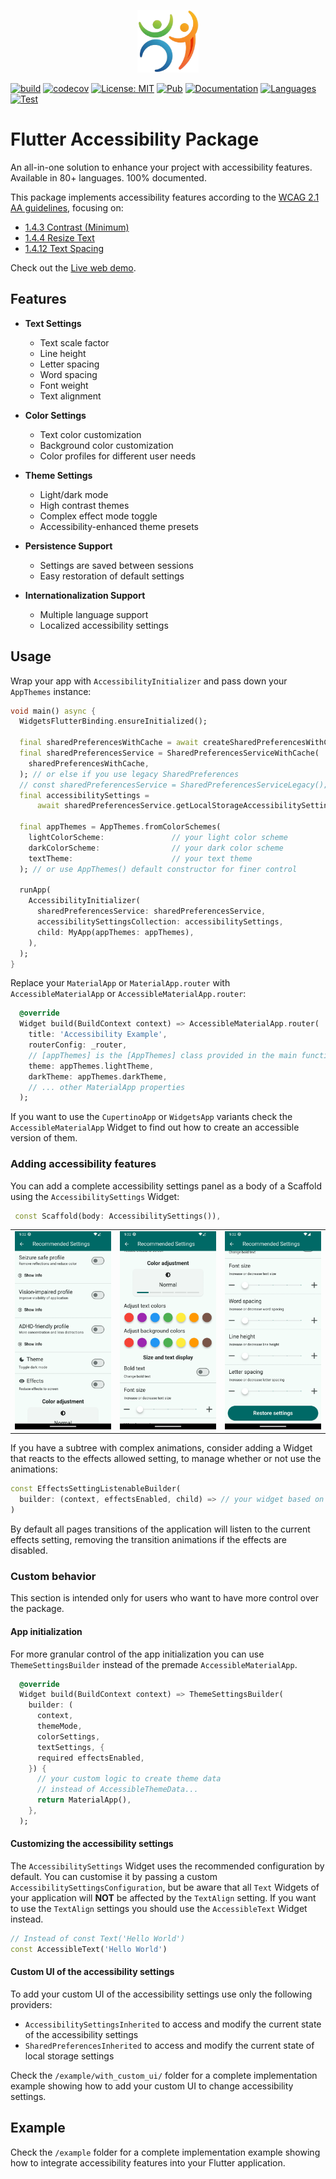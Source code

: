 <p align="center">
<img src="https://raw.githubusercontent.com/RubenCesario/accessibility/master/screenshots/logo.webp" height="100" alt="Flutter Accessibility Package" />
</p>

<p align="center">

[![build](https://github.com/RubenCesario/accessibility/actions/workflows/build.yml/badge.svg)](https://github.com/RubenCesario/accessibility/actions/workflows/build.yml)
[![codecov](https://codecov.io/gh/RubenCesario/accessibility/graph/badge.svg?token=45AFWZ3YYS)](https://codecov.io/gh/RubenCesario/accessibility) 
<a href="https://opensource.org/licenses/MIT"><img src="https://img.shields.io/badge/license-MIT-purple.svg" alt="License: MIT"></a>
<a href="https://pub.dev/packages/accessibility"><img src="https://img.shields.io/badge/pub.dev-1.1.1-blue.svg" alt="Pub"></a>
<a href="https://pub.dev/documentation/accessibility/latest/accessibility/"><img src="https://img.shields.io/badge/documentation-100%25-brown.svg" alt="Documentation"></a> 
<a href="https://api.flutter.dev/flutter/flutter_localizations/GlobalMaterialLocalizations-class.html"><img src="https://img.shields.io/badge/languages-80%2B-orange.svg" alt="Languages"></a>
<a href="https://github.com/RubenCesario/accessibility/tree/master/test"><img src="https://img.shields.io/badge/tests-1500+-green.svg" alt="Test"></a>  
</p>

# Flutter Accessibility Package

An all-in-one solution to enhance your project with accessibility features. Available in 80+ languages. 100% documented.

This package implements accessibility features according to the [WCAG 2.1 AA guidelines](https://www.w3.org/TR/WCAG21/), focusing on:

- [1.4.3 Contrast (Minimum)](https://www.w3.org/TR/WCAG21/#contrast-minimum)
- [1.4.4 Resize Text](https://www.w3.org/TR/WCAG21/#resize-text)
- [1.4.12 Text Spacing](https://www.w3.org/TR/WCAG21/#text-spacing)

Check out the [Live web demo](https://rubencesario.github.io/accessibility/).

## Features

- **Text Settings**
  - Text scale factor
  - Line height
  - Letter spacing
  - Word spacing
  - Font weight
  - Text alignment

- **Color Settings**
  - Text color customization
  - Background color customization
  - Color profiles for different user needs

- **Theme Settings**
  - Light/dark mode
  - High contrast themes
  - Complex effect mode toggle
  - Accessibility-enhanced theme presets

- **Persistence Support**
  - Settings are saved between sessions
  - Easy restoration of default settings

- **Internationalization Support**
  - Multiple language support
  - Localized accessibility settings

## Usage

Wrap your app with `AccessibilityInitializer` and pass down your `AppThemes` instance:

```dart
void main() async {
  WidgetsFlutterBinding.ensureInitialized();

  final sharedPreferencesWithCache = await createSharedPreferencesWithCache();
  final sharedPreferencesService = SharedPreferencesServiceWithCache(
    sharedPreferencesWithCache,
  ); // or else if you use legacy SharedPreferences
  // const sharedPreferencesService = SharedPreferencesServiceLegacy();
  final accessibilitySettings =
      await sharedPreferencesService.getLocalStorageAccessibilitySettings();

  final appThemes = AppThemes.fromColorSchemes(
    lightColorScheme:               // your light color scheme
    darkColorScheme:                // your dark color scheme
    textTheme:                      // your text theme
  ); // or use AppThemes() default constructor for finer control

  runApp(
    AccessibilityInitializer(
      sharedPreferencesService: sharedPreferencesService,
      accessibilitySettingsCollection: accessibilitySettings,
      child: MyApp(appThemes: appThemes),
    ),
  );
}
```

Replace your `MaterialApp` or `MaterialApp.router` with `AccessibleMaterialApp` or `AccessibleMaterialApp.router`:

```dart
  @override
  Widget build(BuildContext context) => AccessibleMaterialApp.router(
    title: 'Accessibility Example',
    routerConfig: _router,
    // [appThemes] is the [AppThemes] class provided in the main function
    theme: appThemes.lightTheme,
    darkTheme: appThemes.darkTheme,
    // ... other MaterialApp properties
  );
```

If you want to use the `CupertinoApp` or `WidgetsApp` variants check the `AccessibleMaterialApp` Widget to find out how to create an accessible version of them.

### Adding accessibility features

You can add a complete accessibility settings panel as a body of a Scaffold using the `AccessibilitySettings` Widget:

```dart
 const Scaffold(body: AccessibilitySettings()),
```

<div style="text-align: center">
    <table>
        <tr>
            <td style="text-align: center">
                <img src="https://raw.githubusercontent.com/RubenCesario/accessibility/refs/heads/master/screenshots/settings_one.webp" width="200" alt="Accessibility settings section - top view"/>
            </td>            
            <td style="text-align: center">
                <img src="https://raw.githubusercontent.com/RubenCesario/accessibility/refs/heads/master/screenshots/settings_two.webp" width="200" alt="Accessibility settings section - middle view"/>
            </td>
            <td style="text-align: center">
                <img src="https://raw.githubusercontent.com/RubenCesario/accessibility/refs/heads/master/screenshots/settings_three.webp" width="200" alt="Accessibility settings section - bottom view"/>
            </td>
        </tr>
    </table>
</div>

If you have a subtree with complex animations, consider adding a Widget
that reacts to the effects allowed setting, to manage whether or not use the animations:

```dart
const EffectsSettingListenableBuilder(
  builder: (context, effectsEnabled, child) => // your widget based on the effectsEnabled value
)
```

By default all pages transitions of the application will listen to the current effects setting, removing the transition animations if the effects are disabled.

### Custom behavior

This section is intended only for users who want to have more control over the package.

#### App initialization

For more granular control of the app initialization you can use `ThemeSettingsBuilder` instead of the premade `AccessibleMaterialApp`.

```dart
  @override
  Widget build(BuildContext context) => ThemeSettingsBuilder(
    builder: (
      context,
      themeMode,
      colorSettings,
      textSettings, {
      required effectsEnabled,
    }) {
      // your custom logic to create theme data
      // instead of AccessibleThemeData...
      return MaterialApp(),
    },
  );
```

#### Customizing the accessibility settings

The `AccessibilitySettings` Widget uses the recommended configuration by default.
You can customise it by passing a custom `AccessibilitySettingsConfiguration`, but be aware that all `Text` Widgets of your application will **NOT** be affected by the `TextAlign` setting. If you want to use the `TextAlign` settings you should use the `AccessibleText` Widget instead.

```dart
// Instead of const Text('Hello World')
const AccessibleText('Hello World')
```

#### Custom UI of the accessibility settings

To add your custom UI of the accessibility settings use only the following providers:

- `AccessibilitySettingsInherited` to access and modify the current state of the accessibility settings
- `SharedPreferencesInherited` to access and modify the current state of local storage settings

Check the `/example/with_custom_ui/` folder for a complete implementation example showing how to add your custom UI to change accessibility settings.

## Example

Check the `/example` folder for a complete implementation example showing how to integrate accessibility features into your Flutter application.